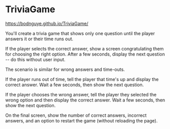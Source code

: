 # TriviaGame
https://bodnguye.github.io/TriviaGame/

You'll create a trivia game that shows only one question until the player answers it or their time runs out.

If the player selects the correct answer, show a screen congratulating them for choosing the right option. After a few seconds, display the next question -- do this without user input.  

The scenario is similar for wrong answers and time-outs.   

  If the player runs out of time, tell the player that time's up and display the correct answer. Wait a few seconds, then show the next question. 

  If the player chooses the wrong answer, tell the player they selected the wrong option and then display the correct answer. Wait a few seconds, then show the next question.   

On the final screen, show the number of correct answers, incorrect answers, and an option to restart the game (without reloading the page).

